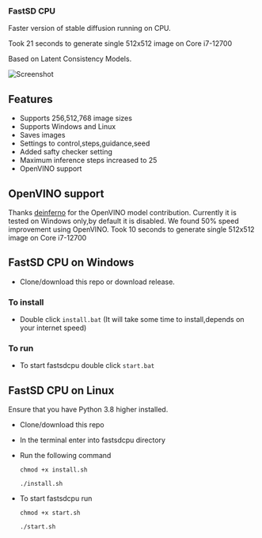 ### FastSD CPU

Faster version of stable diffusion running on CPU.

Took 21 seconds to generate single 512x512 image on Core i7-12700

Based on Latent Consistency Models.

![Screenshot](https://raw.githubusercontent.com/rupeshs/fastsdcpu/main/fastsdcpu-screenshot.png)

## Features
- Supports 256,512,768 image sizes
- Supports Windows and Linux
- Saves images
- Settings to control,steps,guidance,seed
- Added safty checker setting
- Maximum inference steps increased to 25
- OpenVINO support

## OpenVINO support

Thanks [deinferno](https://github.com/deinferno) for the OpenVINO model contribution.
Currently it is tested on Windows only,by default it is disabled.
We found 50% speed improvement using OpenVINO.
Took 10 seconds to generate single 512x512 image on Core i7-12700

## FastSD CPU on Windows

- Clone/download this repo or download release.

### To install 
 - Double click `install.bat`  (It will take some time to install,depends on your internet speed)

### To run
- To start fastsdcpu double click `start.bat`

## FastSD CPU on Linux
Ensure that you have Python 3.8 higher installed.

- Clone/download this repo
- In the terminal enter into fastsdcpu directory
- Run the following command

  `chmod +x install.sh`

  `./install.sh`
- To start fastsdcpu run

  `chmod +x start.sh`

  `./start.sh`